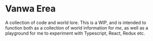 # Vanwa Erea

A collection of code and world lore. This is a WIP, and is intended to function both as a collection of world information for *me*, as well as
a playground for me to experiment with Typescript, React, Redux etc.

